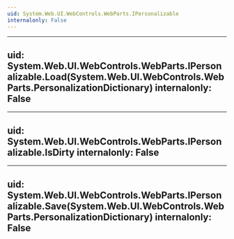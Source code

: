 ```yaml
---
uid: System.Web.UI.WebControls.WebParts.IPersonalizable
internalonly: False
---
```


---
uid: System.Web.UI.WebControls.WebParts.IPersonalizable.Load(System.Web.UI.WebControls.WebParts.PersonalizationDictionary)
internalonly: False
---

---
uid: System.Web.UI.WebControls.WebParts.IPersonalizable.IsDirty
internalonly: False
---

---
uid: System.Web.UI.WebControls.WebParts.IPersonalizable.Save(System.Web.UI.WebControls.WebParts.PersonalizationDictionary)
internalonly: False
---
